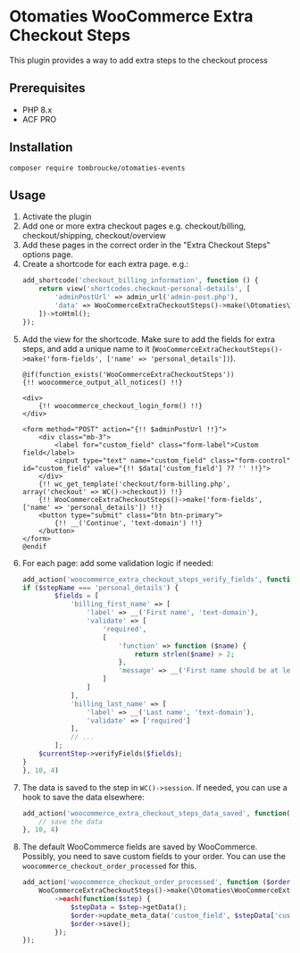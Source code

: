 # Otomaties WooCommerce Extra Checkout Steps

This plugin provides a way to add extra steps to the checkout process

## Prerequisites
- PHP 8.x
- ACF PRO

## Installation
`composer require tombroucke/otomaties-events`

## Usage
1. Activate the plugin
2. Add one or more extra checkout pages e.g. checkout/billing, checkout/shipping, checkout/overview
3. Add these pages in the correct order in the "Extra Checkout Steps" options page.
4. Create a shortcode for each extra page. e.g.:
	```php
	add_shortcode('checkout_billing_information', function () {
		return view('shortcodes.checkout-personal-details', [
			'adminPostUrl' => admin_url('admin-post.php'),
            'data' => WooCommerceExtraCheckoutSteps()->make(\Otomaties\WooCommerceExtraCheckoutSteps\Helpers\Steps::class)->find(get_the_ID())->getData(),
		])->toHtml();
	});
	```
5. Add the view for the shortcode. Make sure to add the fields for extra steps, and add a unique name to it (`WooCommerceExtraCheckoutSteps()->make('form-fields', ['name' => 'personal_details'])`).
	```blade
	@if(function_exists('WooCommerceExtraCheckoutSteps'))
	{!! woocommerce_output_all_notices() !!}

	<div>
		{!! woocommerce_checkout_login_form() !!}
	</div>

	<form method="POST" action="{!! $adminPostUrl !!}">
		<div class="mb-3">
			<label for="custom_field" class="form-label">Custom field</label>
			<input type="text" name="custom_field" class="form-control" id="custom_field" value="{!! $data['custom_field'] ?? '' !!}">
		</div>
		{!! wc_get_template('checkout/form-billing.php', array('checkout' => WC()->checkout)) !!}
		{!! WooCommerceExtraCheckoutSteps()->make('form-fields', ['name' => 'personal_details']) !!}
		<button type="submit" class="btn btn-primary">
			{!! __('Continue', 'text-domain') !!}
		</button>
	</form>
	@endif
	```
6. For each page: add some validation logic if needed:
	```php
	add_action('woocommerce_extra_checkout_steps_verify_fields', function($stepName, $currentStep, $nextStep, $steps) {
	if ($stepName === 'personal_details') {
			$fields = [
				'billing_first_name' => [
					'label' => __('First name', 'text-domain'),
					'validate' => [
						'required',
						[
							'function' => function ($name) {
								return strlen($name) > 2;
							},
							'message' => __('First name should be at least 2 letters', 'text-domain')
						]
					]
				],
				'billing_last_name' => [
					'label' => __('Last name', 'text-domain'),
					'validate' => ['required']
				],
				// ...
			];
	    $currentStep->verifyFields($fields);
	}
	}, 10, 4)
	```
7. The data is saved to the step in `WC()->session`. If needed, you can use a hook to save the data elsewhere:
	```php
	add_action('woocommerce_extra_checkout_steps_data_saved', function($callback, $data, $currentStep, $nextStep) {
		// save the data
	}, 10, 4)
	```
8. The default WooCommerce fields are saved by WooCommerce. Possibly, you need to save custom fields to your order. You can use the `woocommerce_checkout_order_processed` for this.
	```php
	add_action('woocommerce_checkout_order_processed', function ($orderId, $postedData, $order) {
		WooCommerceExtraCheckoutSteps()->make(\Otomaties\WooCommerceExtraCheckoutSteps\Helpers\Steps::class)
			->each(function($step) {
				$stepData = $step->getData();
				$order->update_meta_data('custom_field', $stepData['custom_field']);
				$order->save();
			});
	});
	```
